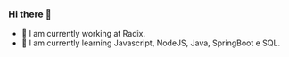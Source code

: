 ### Hi there 👋

- 🔭 I am currently working at Radix.
- 🌱 I am currently learning Javascript, NodeJS, Java, SpringBoot e SQL.


